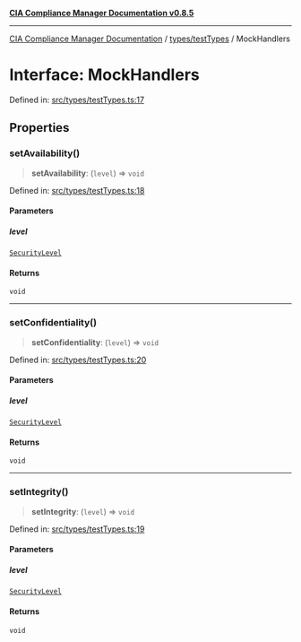 [**CIA Compliance Manager Documentation v0.8.5**](../../../README.md)

***

[CIA Compliance Manager Documentation](../../../modules.md) / [types/testTypes](../README.md) / MockHandlers

# Interface: MockHandlers

Defined in: [src/types/testTypes.ts:17](https://github.com/Hack23/cia-compliance-manager/blob/3ae0301247f765ba03c8c0fe645db4718bb8af76/src/types/testTypes.ts#L17)

## Properties

### setAvailability()

> **setAvailability**: (`level`) => `void`

Defined in: [src/types/testTypes.ts:18](https://github.com/Hack23/cia-compliance-manager/blob/3ae0301247f765ba03c8c0fe645db4718bb8af76/src/types/testTypes.ts#L18)

#### Parameters

##### level

[`SecurityLevel`](../../cia/type-aliases/SecurityLevel.md)

#### Returns

`void`

***

### setConfidentiality()

> **setConfidentiality**: (`level`) => `void`

Defined in: [src/types/testTypes.ts:20](https://github.com/Hack23/cia-compliance-manager/blob/3ae0301247f765ba03c8c0fe645db4718bb8af76/src/types/testTypes.ts#L20)

#### Parameters

##### level

[`SecurityLevel`](../../cia/type-aliases/SecurityLevel.md)

#### Returns

`void`

***

### setIntegrity()

> **setIntegrity**: (`level`) => `void`

Defined in: [src/types/testTypes.ts:19](https://github.com/Hack23/cia-compliance-manager/blob/3ae0301247f765ba03c8c0fe645db4718bb8af76/src/types/testTypes.ts#L19)

#### Parameters

##### level

[`SecurityLevel`](../../cia/type-aliases/SecurityLevel.md)

#### Returns

`void`
